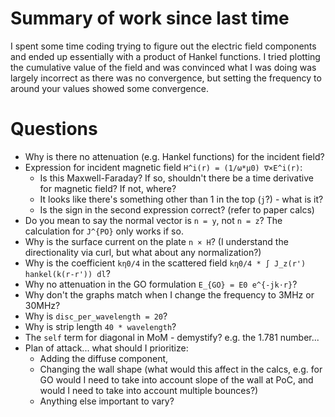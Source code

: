 # Summary of work since last time

I spent some time coding trying to figure out the electric field components and ended up essentially with a product of Hankel functions. I tried plotting the cumulative value of the field and was convinced what I was doing was largely incorrect as there was no convergence, but setting the frequency to around your values showed some convergence.

# Questions

* Why is there no attenuation (e.g. Hankel functions) for the incident field?
* Expression for incident magnetic field `H^i(r) = (1/ω*μ0) ∇×E^i(r)`:
    * Is this Maxwell-Faraday? If so, shouldn't there be a time derivative for magnetic field? If not, where?
    * It looks like there's something other than 1 in the top (`j`?) - what is it?
    * Is the sign in the second expression correct? (refer to paper calcs)
* Do you mean to say the normal vector is `n = y`, not `n = z`? The calculation for `J^{PO}` only works if so.
* Why is the surface current on the plate `n × H`? (I understand the directionality via curl, but what about any normalization?)
* Why is the coefficient `kη0/4` in the  scattered field `kη0/4 * ∫ J_z(r') hankel(k(r-r')) dl`?
* Why no attenuation in the GO formulation `E_{GO} = E0 e^{-jk⋅r}`?
* Why don't the graphs match when I change the frequency to 3MHz or 30MHz?
* Why is `disc_per_wavelength = 20`?
* Why is strip length `40 * wavelength`?
* The `self` term for diagonal in MoM - demystify? e.g. the 1.781 number...
* Plan of attack... what should I prioritize:
    * Adding the diffuse component,
    * Changing the wall shape (what would this affect in the calcs, e.g. for GO would I need to take into account slope of the wall at PoC, and would I need to take into account multiple bounces?)
    * Anything else important to vary?
